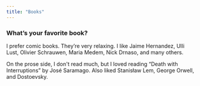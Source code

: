 ```yaml
---
title: "Books"
---
```

### What’s your favorite book?

I prefer comic books. They’re very relaxing. I like Jaime Hernandez, Ulli Lust, Olivier Schrauwen, Maria Medem, Nick Drnaso, and many others.

On the prose side, I don't read much, but I loved reading “Death with Interruptions” by José Saramago. Also liked Stanisław Lem, George Orwell, and Dostoevsky.